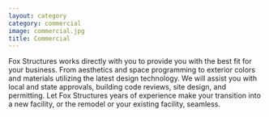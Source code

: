 ```yaml
---
layout: category
category: commercial
image: commercial.jpg
title: Commercial
---
```


Fox Structures works directly with you to provide you with the best fit for your business. From aesthetics and space programming to exterior colors and materials utilizing the latest design technology. We will assist you with local and state approvals, building code reviews, site design, and permitting. Let Fox Structures years of experience make your transition into a new facility, or the remodel or your existing facility, seamless.
